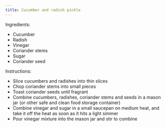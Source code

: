 ```yaml
---
title: Cucumber and radish pickle
---
```


Ingredients:
- Cucumber
- Radish
- Vinegar
- Coriander stems
- Sugar
- Coriander seed


Instructions:
- Slice cucumbers and radishes into thin slices
- Chop coriander stems into small pieces
- Toast coriander seeds until fragrant
- Combine cucumbers, radishes, coriander stems and seeds in a mason jar (or other safe and clean food storage container)
- Combine vinegar and sugar in a small saucepan on medium heat, and take it off the heat as soon as it hits a light simmer
- Pour vinegar mixture into the mason jar and stir to combine

